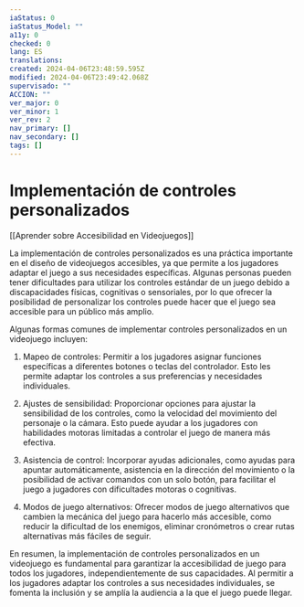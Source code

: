 ```yaml
---
iaStatus: 0
iaStatus_Model: ""
a11y: 0
checked: 0
lang: ES
translations: 
created: 2024-04-06T23:48:59.595Z
modified: 2024-04-06T23:49:42.068Z
supervisado: ""
ACCION: ""
ver_major: 0
ver_minor: 1
ver_rev: 2
nav_primary: []
nav_secondary: []
tags: []
---
```

# Implementación de controles personalizados

[[Aprender sobre Accesibilidad en Videojuegos]]

La implementación de controles personalizados es una práctica importante en el diseño de videojuegos accesibles, ya que permite a los jugadores adaptar el juego a sus necesidades específicas. Algunas personas pueden tener dificultades para utilizar los controles estándar de un juego debido a discapacidades físicas, cognitivas o sensoriales, por lo que ofrecer la posibilidad de personalizar los controles puede hacer que el juego sea accesible para un público más amplio.

Algunas formas comunes de implementar controles personalizados en un videojuego incluyen:

1. Mapeo de controles: Permitir a los jugadores asignar funciones específicas a diferentes botones o teclas del controlador. Esto les permite adaptar los controles a sus preferencias y necesidades individuales.

2. Ajustes de sensibilidad: Proporcionar opciones para ajustar la sensibilidad de los controles, como la velocidad del movimiento del personaje o la cámara. Esto puede ayudar a los jugadores con habilidades motoras limitadas a controlar el juego de manera más efectiva.

3. Asistencia de control: Incorporar ayudas adicionales, como ayudas para apuntar automáticamente, asistencia en la dirección del movimiento o la posibilidad de activar comandos con un solo botón, para facilitar el juego a jugadores con dificultades motoras o cognitivas.

4. Modos de juego alternativos: Ofrecer modos de juego alternativos que cambien la mecánica del juego para hacerlo más accesible, como reducir la dificultad de los enemigos, eliminar cronómetros o crear rutas alternativas más fáciles de seguir.

En resumen, la implementación de controles personalizados en un videojuego es fundamental para garantizar la accesibilidad de juego para todos los jugadores, independientemente de sus capacidades. Al permitir a los jugadores adaptar los controles a sus necesidades individuales, se fomenta la inclusión y se amplía la audiencia a la que el juego puede llegar.
